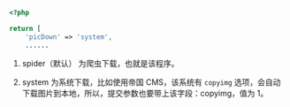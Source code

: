 ```php
<?php

return [
    'picDown' => 'system',
    ......
```

1. spider（默认） 为爬虫下载，也就是该程序。

2. system 为系统下载，比如使用帝国 CMS，该系统有 `copyimg` 选项，会自动下载图片到本地，所以，提交参数也要带上该字段：copyimg，值为 1。
